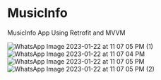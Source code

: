 # MusicInfo
MusicInfo App Using Retrofit and MVVM

![WhatsApp Image 2023-01-22 at 11 07 05 PM (1)](https://user-images.githubusercontent.com/109078579/213931030-574a5d46-df27-45f6-98e2-2c338ae42576.jpeg)
![WhatsApp Image 2023-01-22 at 11 07 04 PM](https://user-images.githubusercontent.com/109078579/213931032-5c774c64-54ed-4e96-bd98-31a4ebb50966.jpeg)
![WhatsApp Image 2023-01-22 at 11 07 05 PM](https://user-images.githubusercontent.com/109078579/213931031-c438644e-8fbf-4c4e-9b83-312c8c99d1da.jpeg)
![WhatsApp Image 2023-01-22 at 11 07 05 PM (2)](https://user-images.githubusercontent.com/109078579/213931028-2abf734b-01d7-441c-a1e3-a21693dfd148.jpeg)

